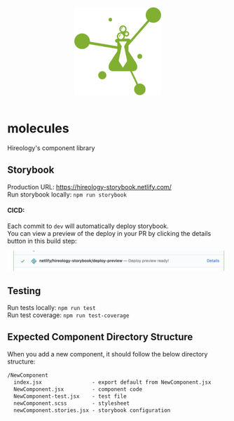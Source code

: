 <div align="center">
  <br>
  <br>
  <img height="200" src="media/molecules.svg" alt="Hireology Molecules">
  <br>
  <br>
</div>

# molecules
Hireology's component library

## Storybook
Production URL: https://hireology-storybook.netlify.com/  
Run storybook locally: `npm run storybook`  
#### CICD:
Each commit to `dev` will automatically deploy storybook.  
You can view a preview of the deploy in your PR by clicking the details button in this build step:

<div align="center">
  <img src="media/deployPreview.png" alt="deploy step">
</div>

## Testing
Run tests locally: `npm run test`  
Run test coverage: `npm run test-coverage`  

## Expected Component Directory Structure
When you add a new component, it should follow the below directory structure:
```
/NewComponent
  index.jsx                - export default from NewComponent.jsx
  NewComponent.jsx         - component code
  NewComponent-test.jsx    - test file
  newComponent.scss        - stylesheet
  newComponent.stories.jsx - storybook configuration
```

